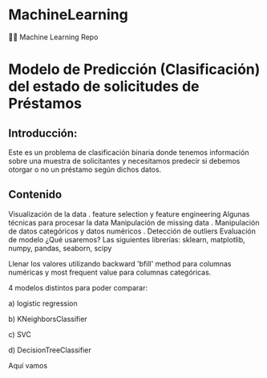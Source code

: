 # MachineLearning
👨‍💻 Machine Learning Repo

# Modelo de Predicción (Clasificación) del estado de solicitudes de Préstamos

## Introducción:
Este es un problema de clasificación binaria donde tenemos información sobre una muestra de solicitantes y necesitamos predecir si debemos otorgar o no un préstamo según dichos datos.

## Contenido
Visualización de la data .
feature selection y feature engineering
Algunas técnicas para procesar la data
Manipulación de missing data .
Manipulación de datos categóricos y datos numéricos .
Detección de outliers
Evaluación de modelo
¿Qué usaremos?
Las siguientes librerías: sklearn, matplotlib, numpy, pandas, seaborn, scipy

Llenar los valores utilizando backward 'bfill' method para columnas numéricas y most frequent value para columnas categóricas.

4 modelos distintos para poder comparar:

a) logistic regression

b) KNeighborsClassifier

c) SVC

d) DecisionTreeClassifier

Aquí vamos
